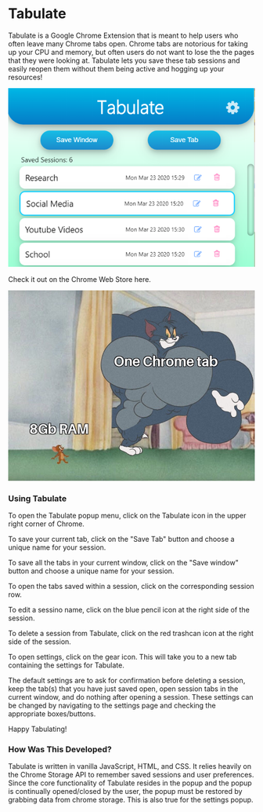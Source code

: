 # Tabulate

Tabulate is a Google Chrome Extension that is meant to help users who often leave many Chrome tabs open. Chrome tabs are notorious for taking up your CPU and memory, but often users do not want to lose the the pages that they were looking at. Tabulate lets you save these tab sessions and easily reopen them without them being active and hogging up your resources!

![Tabulate popup](https://github.com/JeremyTsaii/Images/blob/master/popup.png)

Check it out on the Chrome Web Store here.

![Tabulate meme](https://github.com/JeremyTsaii/Images/blob/master/meme.JPG)

### Using Tabulate

To open the Tabulate popup menu, click on the Tabulate icon in the upper right corner of Chrome. 

To save your current tab, click on the "Save Tab" button and choose a unique name for your session.

To save all the tabs in your current window, click on the "Save window" button and choose a unique name for your session.

To open the tabs saved within a session, click on the corresponding session row.

To edit a sessino name, click on the blue pencil icon at the right side of the session.

To delete a session from Tabulate, click on the red trashcan icon at the right side of the session.

To open settings, click on the gear icon. This will take you to a new tab containing the settings for Tabulate.

The default settings are to ask for confirmation before deleting a session, keep the tab(s) that you have just saved open, open session tabs in the current window, and do nothing after opening a session. These settings can be changed by navigating to the settings page and checking the appropriate boxes/buttons.

Happy Tabulating!

### How Was This Developed?

Tabulate is written in vanilla JavaScript, HTML, and CSS. It relies heavily on the Chrome Storage API to remember saved sessions and user preferences. Since the core functionality of Tabulate resides in the popup and the popup is continually opened/closed by the user, the popup must be restored by grabbing data from chrome storage. This is also true for the settings popup. 


